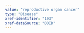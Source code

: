 ```yaml
---
value: "reproductive organ cancer"
type: "Disease"
xref-identifier: "193"
xref-dataSource: "DOID"
---
```

